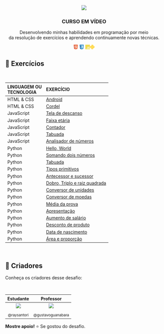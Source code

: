 <div align="center">
  <img width="125" src="https://github.com/gustavoguanabara/html-css/blob/master/imagens/mascote.png?raw=true">
  
  ### CURSO EM VÍDEO
  
  <p>Desenvolvendo minhas habilidades em programação por meio <br> da resolução de exercícios e aprendendo continuamente novas técnicas.</p>
  
  <img width="3%" src="https://raw.githubusercontent.com/devicons/devicon/master/icons/html5/html5-original.svg"> <img width="3%" src="https://raw.githubusercontent.com/devicons/devicon/master/icons/css3/css3-original.svg"> <img width="3%" src="https://raw.githubusercontent.com/devicons/devicon/master/icons/javascript/javascript-plain.svg"><img width="3%" src="https://raw.githubusercontent.com/devicons/devicon/master/icons/python/python-plain.svg">
</div>

## 🧩 Exercícios

<br>

| LINGUAGEM OU<br> TECNOLOGIA | EXERCÍCIO |
| :---- | :---- | 
| HTML & CSS | <a target="_blank" href="/">Android</a> |
| HTML & CSS | <a target="_blank" href="/">Cordel</a> |
| JavaScript | <a target="_blank" href="/">Tela de descanso</a> |
| JavaScript | <a target="_blank" href="/">Faixa etária</a> |
| JavaScript | <a target="_blank" href="/">Contador</a> |
| JavaScript | <a target="_blank" href="/">Tabuada</a> |
| JavaScript | <a target="_blank" href="/">Analisador de números</a> |
| Python | <a target="_blank" href="/">Hello, World</a> |
| Python | <a target="_blank" href="/">Somando dois números</a> |
| Python | <a target="_blank" href="/">Tabuada</a> |
| Python | <a target="_blank" href="/">Tipos primitivos</a> |
| Python | <a target="_blank" href="/">Antecessor e sucessor</a> |
| Python | <a target="_blank" href="/">Dobro, Triplo e raiz quadrada</a> |
| Python | <a target="_blank" href="/">Conversor de unidades</a> |
| Python | <a target="_blank" href="/">Conversor de moedas</a> |
| Python | <a target="_blank" href="/">Média da prova</a> |
| Python | <a target="_blank" href="/">Apresentação</a> |
| Python | <a target="_blank" href="/">Aumento de salário</a> |
| Python | <a target="_blank" href="/">Desconto de produto</a> |
| Python | <a target="_blank" href="/">Data de nascimento</a> |
| Python | <a target="_blank" href="/">Área e proporção</a> |

<br>

## 🤝 Criadores

Conheça os criadores desse desafio:

<br>

| Estudante | Professor |
| :----: | :----: | 
| <a target="_blank" href="https://github.com/raysantori"><img width="125" src="https://camo.githubusercontent.com/d2b0f736a9c109c53e868f498015c4e07c30ea702a6fbfec86a1ad2cf9deafc1/68747470733a2f2f692e6962622e636f2f4462527a51776d2f7261792d6f63746f6361742d72656d6f766562672d707265766965772e706e67"><br></a> | <a target="_blank" href="https://github.com/gustavoguanabara"><img width="125" src="https://github.com/gustavoguanabara/html-css/blob/master/imagens/mascote.png?raw=true"></a> |
| <a target="_blank" href="https://github.com/raysantori"><sub>@raysantori</sub></a> | <a target="_blank" href="https://github.com/gustavoguanabara"><sub>@gustavoguanabara</sub></a> | 

<strong>Mostre apoio!</strong> ⭐ Se gostou do desafio.
